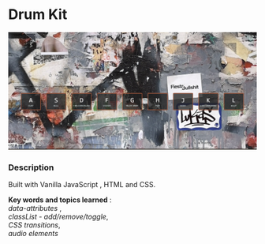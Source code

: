 # Drum Kit

![img](1.png)

### Description

Built with Vanilla JavaScript , HTML and CSS.


**Key words and topics learned** : <br>
_data-attributes_ ,  <br>
_classList - add/remove/toggle_,  <br>
_CSS transitions_,  <br>
_audio elements_
